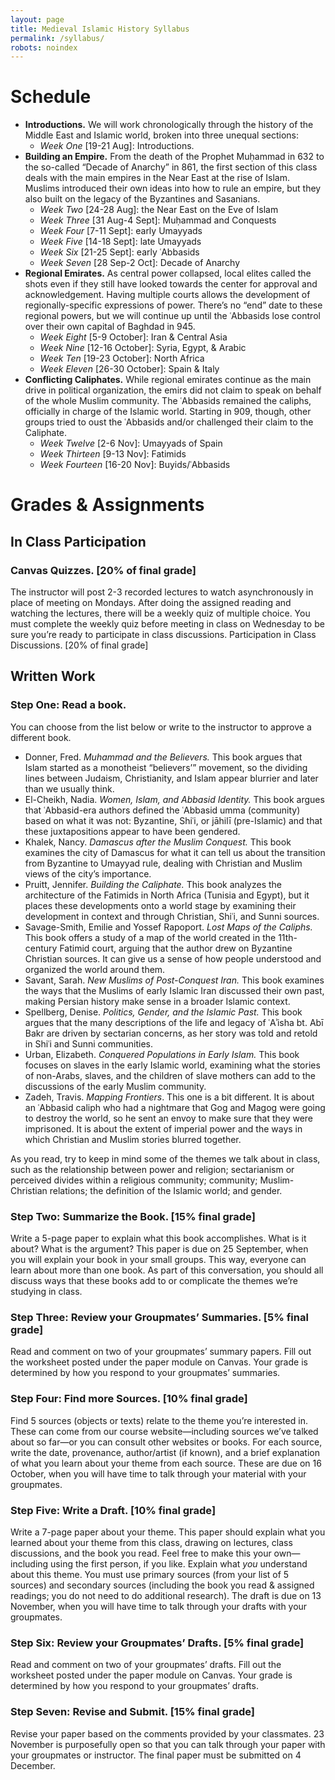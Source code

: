 ```yaml
---
layout: page
title: Medieval Islamic History Syllabus
permalink: /syllabus/
robots: noindex
---
```


# Schedule

* **Introductions.** We will work chronologically through the history of the Middle East and Islamic world, broken into three unequal sections:
	* *Week One* [19-21 Aug]: Introductions.
* **Building an Empire.** From the death of the Prophet Muḥammad in 632 to the so-called “Decade of Anarchy” in 861, the first section of this class deals with the main empires in the Near East at the rise of Islam. Muslims introduced their own ideas into how to rule an empire, but they also built on the legacy of the Byzantines and Sasanians.
	* *Week Two* [24-28 Aug]: the Near East on the Eve of Islam 
	* *Week Three* [31 Aug-4 Sept]: Muḥammad and Conquests
	* *Week Four* [7-11 Sept]: early Umayyads 
	* *Week Five* [14-18 Sept]: late Umayyads
	* *Week Six* [21-25 Sept]: early ʿAbbasids
	* *Week Seven* [28 Sep-2 Oct]: Decade of Anarchy
* **Regional Emirates.** As central power collapsed, local elites called the shots even if they still have looked towards the center for approval and acknowledgement. Having multiple courts allows the development of regionally-specific expressions of power. There’s no “end” date to these regional powers, but we will continue up until the ʿAbbasids lose control over their own capital of Baghdad in 945.
	* *Week Eight* [5-9 October]: Iran & Central Asia
	* *Week Nine* [12-16 October]: Syria, Egypt, & Arabic
	* *Week Ten* [19-23 October]: North Africa
	* *Week Eleven* [26-30 October]: Spain & Italy
* **Conflicting Caliphates.** While regional emirates continue as the main drive in political organization, the emirs did not claim to speak on behalf of the whole Muslim community. The ʿAbbasids remained the caliphs, officially in charge of the Islamic world. Starting in 909, though, other groups tried to oust the ʿAbbasids and/or challenged their claim to the Caliphate.
	* *Week Twelve* [2-6 Nov]: Umayyads of Spain
	* *Week Thirteen* [9-13 Nov]: Fatimids
	* *Week Fourteen* [16-20 Nov]: Buyids/ʿAbbasids  

# Grades & Assignments

## In Class Participation

### Canvas Quizzes. [20% of final grade]

The instructor will post 2-3 recorded lectures to watch asynchronously in place of meeting on Mondays. After doing the assigned reading and watching the lectures, there will be a weekly quiz of multiple choice. You must complete the weekly quiz before meeting in class on Wednesday to be sure you’re ready to participate in class discussions.
Participation in Class Discussions. [20% of final grade]

## Written Work

### Step One: Read a book. 

You can choose from the list below or write to the instructor to approve a different book.

* Donner, Fred. *Muhammad and the Believers.* This book argues that Islam started as a monotheist “believers’” movement, so the dividing lines between Judaism, Christianity, and Islam appear blurrier and later than we usually think. 
* El-Cheikh, Nadia. *Women, Islam, and Abbasid Identity.* This book argues that ʿAbbasid-era authors defined the ʿAbbasid umma (community) based on what it was not: Byzantine, Shiʿi, or jāhilī (pre-Islamic) and that these juxtapositions appear to have been gendered. 
* Khalek, Nancy. *Damascus after the Muslim Conquest.* This book examines the city of Damascus for what it can tell us about the transition from Byzantine to Umayyad rule, dealing with Christian and Muslim views of the city’s importance. 
* Pruitt, Jennifer. *Building the Caliphate.* This book analyzes the architecture of the Fatimids in North Africa (Tunisia and Egypt), but it places these developments onto a world stage by examining their development in context and through Christian, Shiʿi, and Sunni sources.
* Savage-Smith, Emilie and Yossef Rapoport. *Lost Maps of the Caliphs.* This book offers a study of a map of the world created in the 11th-century Fatimid court, arguing that the author drew on Byzantine Christian sources. It can give us a sense of how people understood and organized the world around them.
* Savant, Sarah. *New Muslims of Post-Conquest Iran.* This book examines the ways that the Muslims of early Islamic Iran discussed their own past, making Persian history make sense in a broader Islamic context.
* Spellberg, Denise. *Politics, Gender, and the Islamic Past.* This book argues that the many descriptions of the life and legacy of ʿAʾisha bt. Abī Bakr are driven by sectarian concerns, as her story was told and retold in Shiʿi and Sunni communities.  
* Urban, Elizabeth. *Conquered Populations in Early Islam.* This book focuses on slaves in the early Islamic world, examining what the stories of non-Arabs, slaves, and the children of slave mothers can add to the discussions of the early Muslim community.  
* Zadeh, Travis. *Mapping Frontiers*. This one is a bit different. It is about an ʿAbbasid caliph who had a nightmare that Gog and Magog were going to destroy the world, so he sent an envoy to make sure that they were imprisoned. It is about the extent of imperial power and the ways in which Christian and Muslim stories blurred together. 

As you read, try to keep in mind some of the themes we talk about in class, such as the relationship between power 
and religion; sectarianism or perceived divides within a religious community; community; Muslim-Christian relations; the definition of the Islamic world; and gender. 

### Step Two: Summarize the Book. [15% final grade]

Write a 5-page paper to explain what this book accomplishes. What is it about? What is the argument? This paper is due on 25 September, when you will explain your book in your small groups. This way, everyone can learn about more than one book. As part of this conversation, you should all discuss ways that these books add to or complicate the themes we’re studying in class.

### Step Three: Review your Groupmates’ Summaries. [5% final grade]

Read and comment on two of your groupmates’ summary papers. Fill out the worksheet posted under the paper module on Canvas. Your grade is determined by how you respond to your groupmates’ summaries. 

### Step Four: Find more Sources. [10% final grade]

Find 5 sources (objects or texts) relate to the theme you’re interested in. These can come from our course website—including sources we’ve talked about so far—or you can consult other websites or books. For each source, write the date, provenance, author/artist (if known), and a brief explanation of what you learn about your theme from each source. These are due on 16 October, when you will have time to talk through your material with your groupmates.

###  Step Five: Write a Draft. [10% final grade]

Write a 7-page paper about your theme. This paper should explain what you learned about your theme from this class, drawing on lectures, class discussions, and the book you read. Feel free to make this your own—including using the first person, if you like. Explain what *you* understand about this theme. You must use primary sources (from your list of 5 sources) and secondary sources (including the book you read & assigned readings; you do not need to do additional research). The draft is due on 13 November, when you will have time to talk through your drafts with your groupmates. 

### Step Six: Review your Groupmates’ Drafts. [5% final grade]

Read and comment on two of your groupmates’ drafts. Fill out the worksheet posted under the paper module on Canvas. Your grade is determined by how you respond to your groupmates’ drafts. 

### Step Seven: Revise and Submit. [15% final grade]

Revise your paper based on the comments provided by your classmates. 23 November is purposefully open so that you can talk through your paper with your groupmates or instructor. The final paper must be submitted on 4 December. 